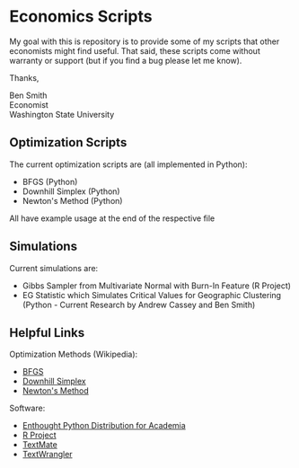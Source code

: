 # Economics Scripts #

My goal with this is repository is to provide some of my scripts that other economists might find useful.  That said, these scripts come without warranty or support (but if you find a bug please let me know).  

Thanks, 

Ben Smith  
Economist    
Washington State University  

## Optimization Scripts ##

The current optimization scripts are (all implemented in Python):

* BFGS (Python)
* Downhill Simplex (Python) 
* Newton's Method (Python)

All have example usage at the end of the respective file

## Simulations ##

Current simulations are:

* Gibbs Sampler from Multivariate Normal with Burn-In Feature (R Project)
* EG Statistic which Simulates Critical Values for Geographic Clustering (Python - Current Research by Andrew Cassey and Ben Smith)

## Helpful Links ##

Optimization Methods (Wikipedia):

* [BFGS](http://en.wikipedia.org/wiki/BFGS_method)
* [Downhill Simplex](http://en.wikipedia.org/wiki/Nelder%E2%80%93Mead_method)
* [Newton's Method](http://en.wikipedia.org/wiki/Newton's_method)

Software:

* [Enthought Python Distribution for Academia](http://enthought.com/products/edudownload.php)
* [R Project](http://www.r-project.org/)
* [TextMate](http://macromates.com/)
* [TextWrangler](http://itunes.apple.com/us/app/textwrangler/id404010395?mt=12)
